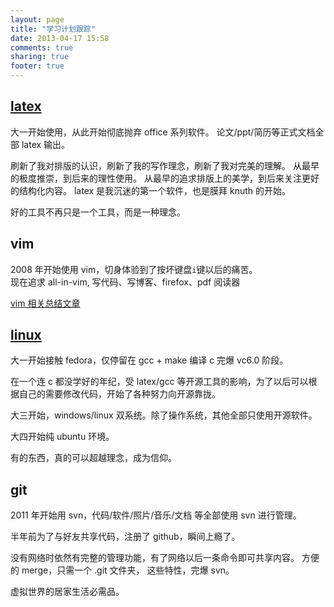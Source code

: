 ```yaml
---
layout: page
title: "学习计划跟踪"
date: 2013-04-17 15:58
comments: true
sharing: true
footer: true
---
```


[latex](/blog/categories/latex)
-----

大一开始使用，从此开始彻底抛弃 office 系列软件。
论文/ppt/简历等正式文档全部 latex 输出。

刷新了我对排版的认识，刷新了我的写作理念，刷新了我对完美的理解。
从最早的极度推崇，到后来的理性使用。
从最早的追求排版上的美学，到后来关注更好的结构化内容。
latex 是我沉迷的第一个软件，也是膜拜 knuth 的开始。

好的工具不再只是一个工具，而是一种理念。

vim
---

2008 年开始使用 vim，切身体验到了按坏键盘`i`键以后的痛苦。  
现在追求 all-in-vim, 写代码、写博客、firefox、pdf 阅读器

[vim 相关总结文章](/blog/categories/vim)

[linux](/blog/categories/linux)
-----

大一开始接触 fedora，仅停留在 gcc + make 编译 c 完爆 vc6.0 阶段。

在一个连 c 都没学好的年纪，受 latex/gcc 等开源工具的影响，为了以后可以根据自己的需要修改代码，开始了各种努力向开源靠拢。

大三开始，windows/linux 双系统。除了操作系统，其他全部只使用开源软件。

大四开始纯 ubuntu 环境。

有的东西，真的可以超越理念，成为信仰。

git
---

2011 年开始用 svn，代码/软件/照片/音乐/文档 等全部使用 svn 进行管理。

半年前为了与好友共享代码，注册了 github，瞬间上瘾了。

没有网络时依然有完整的管理功能，有了网络以后一条命令即可共享内容。
方便的 merge，只需一个 .git 文件夹，
这些特性，完爆 svn。

虚拟世界的居家生活必需品。
